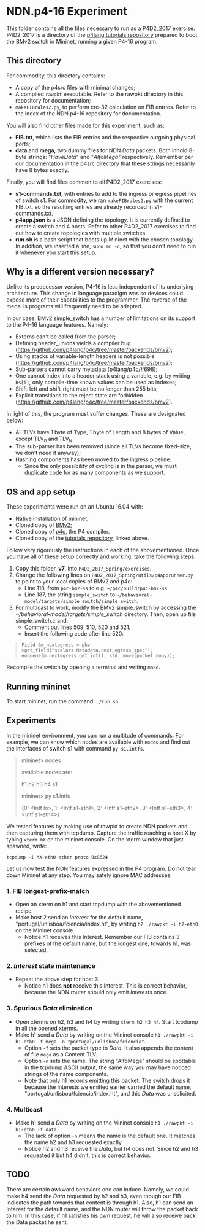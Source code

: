 # NDN.p4-16 Experiment

This folder contains all the files necessary to run as a P4D2\_2017 exercise. P4D2\_2017 is a directory of the [p4lang tutorials repository](https://github.com/p4lang/tutorials) prepared to boot the BMv2 switch in Mininet, running a given P4-16 program.


## This directory

For commodity, this directory contains:

* A copy of the p4src files with minimal changes;
* A compiled `rawpkt` executable. Refer to the rawpkt directory in this repository for documentation;
* `makeFIBrules2.py`, to perform crc-32 calculation on FIB entries. Refer to the index of the NDN.p4-16 repository for documentation.

You will also find other files made for this experiment, such as:

* **FIB.txt**, which lists the FIB entries and the respective outgoing physical ports;
* **data** and **mega**, two dummy files for NDN _Data_ packets. Both inhold 8-byte strings: "_HaveData_" and "_AlfoMega_" respectively. Remember per our documentation in the p4src directory that these strings necessarily have 8 bytes exactly.

Finally, you will find files common to all P4D2\_2017 exercises:

* **s1-commands.txt**, with entries to add to the ingress or egress pipelines of switch s1. For commodity, we ran `makeFIBrules2.py` with the current FIB.txt, so the resulting entries are already recorded in s1-commands.txt.
* **p4app.json** is a JSON defining the topology. It is currently defined to create a switch and 4 hosts. Refer to other P4D2\_2017 exercises to find out how to create topologies with multiple switches.
* **run.sh** is a bash script that boots up Mininet with the chosen topology. In addition, we inserted a line, `sudo mn -c`, so that you don't need to run it whenever you start this setup.


## Why is a different version necessary?

Unlike its predecessor version, P4-16 is less independent of its underlying architecture. This change in language paradigm was so devices could expose more of their capabilities to the programmer. The reverse of the medal is programs will frequently need to be adapted. 

In our case, BMv2 simple\_switch has a number of limitations on its support to the P4-16 language features. Namely:

* Externs can't be called from the parser;
* Defining header\_unions yields a compiler bug (https://github.com/p4lang/p4c/tree/master/backends/bmv2);
* Using stacks of variable-length headers is not possible (https://github.com/p4lang/p4c/tree/master/backends/bmv2);
* Sub-parsers cannot carry metadata ([p4lang/p4c/#698](https://github.com/p4lang/p4c/issues/698));
* One cannot index into a header stack using a variable, e.g. by writing `hs[i]`, only compile-time known values can be used as indexes;
* Shift-left and shift-right must be no longer than 255 bits;
* Explicit transitions to the reject state are forbidden (https://github.com/p4lang/p4c/tree/master/backends/bmv2).

In light of this, the program must suffer changes. These are designated below:

* All TLVs have 1 byte of Type, 1 byte of Length and 8 bytes of Value, except TLV<sub>0</sub> and TLV<sub>N</sub>.
* The sub-parser has been removed (since all TLVs become fixed-size, we don't need it anyway);
* Hashing components has been moved to the ingress pipeline.
   - Since the only possibility of cycling is in the parser, we must duplicate code for as many components as we support.


## OS and app setup

These experiments were run on an Ubuntu 16.04 with:

* Native installation of mininet;
* Cloned copy of [BMv2](https://github.com/p4lang/behavioral-model); 
* Cloned copy of [p4c](https://github.com/p4lang/p4c), the P4 compiler.
* Cloned copy of the [tutorials repository](https://github.com/p4lang/tutorials), linked above.

Follow very rigorously the instructions in each of the abovementioned. Once you have all of these setup correctly and working, take the following steps.
 
1. Copy this folder, **v7**, into `P4D2_2017_Spring/exercises`.
1. Change the following lines on `P4D2_2017_Spring/utils/p4apprunner.py` to point to your local copies of BMv2 and p4c:
   - Line 118, from `p4c-bm2-ss` to e.g. `~/p4c/build/p4c-bm2-ss`.
   - Line 187, the string `simple_switch` to `~/behavioral-model/targets/simple_switch/simple_switch`.
1. For multicast to work, modify the BMv2 simple\_switch by accessing the _~/behavioral-model/targets/simple\_switch_ directory. Then, open up file simple\_switch.c and:
   - Comment out lines 509, 510, 520 and 521.
   - Insert the following code after line 520:
>   `Field &m_nextegress = phv->get_field("scalars.Metadata.next_egress_spec");`
>   `enqueue(m_nextegress.get_int(), std::move(packet_copy));`

Recompile the switch by opening a terminal and writing `make`.


## Running mininet

To start mininet, run the command: `./run.sh`.

## Experiments

In the mininet environment, you can run a multitude of commands. For example, we can know which nodes are available with `nodes` and find out the interfaces of switch s1 with command `py s1.intfs`.

> mininet\> nodes
>
> available nodes are: 
> 
> h1 h2 h3 h4 s1
>
> mininet\> py s1.intfs
>
> {0: \<Intf lo\>, 1: \<Intf s1-eth1\>, 2: \<Intf s1-eth2\>, 3: \<Intf s1-eth3\>, 4: \<Intf s1-eth4\>}

We tested features by making use of rawpkt to create NDN packets and then capturing them with tcpdump. Capture the traffic reaching a host X by typing `xterm hX` on the mininet console. On the xterm window that just spawned, write:

```tcpdump -i hX-eth0 ether proto 0x8624```

Let us now test the NDN features expressed in the P4 program. Do not tear down Mininet at any step. You may safely ignore MAC addresses.


### 1. FIB longest-prefix-match

* Open an xterm on h1 and start tcpdump with the abovementioned recipe.
* Make host 2 send an _Interest_ for the default name, "portugal/unlisboa/fciencia/index.ht", by writing `h2 ./rawpkt -i h2-eth0` on the Mininet console.
   - Notice h1 receives this Interest. Remember our FIB contains 3 prefixes of the default name, but the longest one, towards h1, was selected.

### 2. _Interest_ state maintenance
* Repeat the above step for host 3.
   - Notice h1 does **not** receive this Interest. This is correct behavior, because the NDN router should only emit _Interests_ once.


### 3. Spurious _Data_ elimination

* Open xterms on h2, h3 and h4 by writing `xterm h2 h3 h4`. Start tcpdump in all the opened xterms.
* Make h1 send a _Data_ by writing on the Mininet console `h1 ./rawpkt -i h1-eth0 -f mega -n "portugal/unlisboa/fciencia"`.
   - Option `-f` sets the packet type to _Data_. It also appends the content of file `mega` as a Content TLV.
   - Option `-n` sets the name. The string "AlfoMega" should be spottable in the tcpdump ASCII output, the same way you may have noticed strings of the name components.
   - Note that only h1 records emitting this packet. The switch drops it because the Interests we emitted earlier carried the default name, "portugal/unlisboa/fciencia/index.ht", and this _Data_ was unsolicited.

### 4. Multicast
* Make h1 send a _Data_ by writing on the Mininet console `h1 ./rawpkt -i h1-eth0 -f data`.
  - The lack of option `-n` means the name is the default one. It matches the name h2 and h3 requested exactly.
  - Notice h2 and h3 receive the _Data_, but h4 does not. Since h2 and h3 requested it but h4 didn't, this is correct behavior.
  
  
  
## TODO

There are certain awkward behaviors one can induce. Namely, we could make h4 send the _Data_ requested by h2 and h3, even though our FIB indicates the path towards that content is through h1. Also, h1 can send an Interest for the default name, and the NDN router will throw the packet back to him. In this case, if h1 satisfies his own request, he will also receive back the Data packet he sent.
